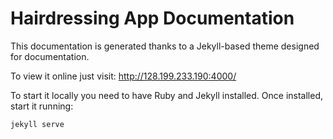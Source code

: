 # Hairdressing App Documentation

This documentation is generated thanks to a Jekyll-based theme designed for documentation.

To view it online just visit: http://128.199.233.190:4000/

To start it locally you need to have Ruby and Jekyll installed. Once installed, start it running:

```bash
jekyll serve
```
